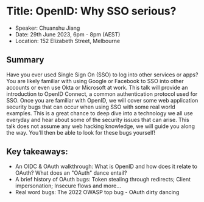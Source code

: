 # Title: OpenID: Why SSO serious?
* Speaker: Chuanshu Jiang
* Date: 29th June 2023, 6pm - 8pm (AEST)
* Location: 152 Elizabeth Street, Melbourne

## Summary
Have you ever used Single Sign On (SSO) to log into other services or apps? You are likely familiar with using Google or Facebook to SSO into other accounts or even use Okta or Microsoft at work. This talk will provide an introduction to OpenID Connect, a common authentication protocol used for SSO. Once you are familiar with OpenID, we will cover some web application security bugs that can occur when using SSO with some real world examples. This is a great chance to deep dive into a technology we all use everyday and hear about some of the security issues that can arise. This talk does not assume any web hacking knowledge, we will guide you along the way. You'll then be able to look for these bugs yourself!


## Key takeaways:
* An OIDC & OAuth walkthrough: What is OpenID and how does it relate to OAuth? What does an "OAuth" dance entail?
* A brief history of OAuth bugs: Token stealing through redirects; Client impersonation; Insecure flows and more...
* Real word bugs: The 2022 OWASP top bug - OAuth dirty dancing
